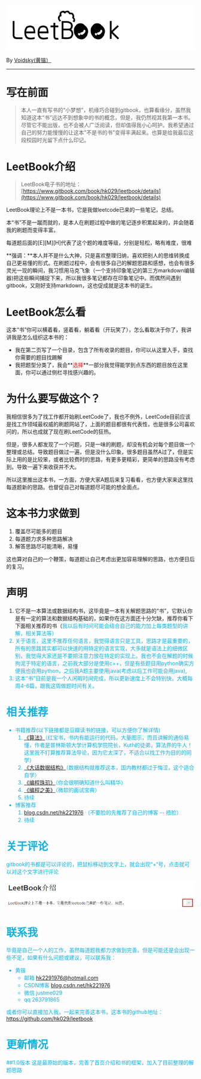 ![](146082043110733.png)

 By [Voidsky(黄锴）](https://github.com/hk029)

---
# 写在前面
>本人一直有写书的“小梦想”，机缘巧合碰到gitbook，也算看缘分，虽然我知道这本“书”远达不到想象中的书的概念，但是，我仍然视其我第一本书。尽管它不能出版，也不会被人广泛阅读，但却值得我小心呵护。我希望通过自己的努力能慢慢的让这本"不是书的书"变得丰满起来。也算是给我最后这段校园时光留下点什么印记。

# LeetBook介绍

>LeetBook电子书的地址：[https://www.gitbook.com/book/hk029/leetbook/details](https://www.gitbook.com/book/hk029/leetbook/details)

LeetBook理论上不是一本书，它是我做leetcode已来的一些笔记，总结。

本“书”不是一蹴而就的，是本人在刷题过程中做的笔记逐步积累起来的，并会随着我的刷题而变得丰富。

每道题后面的[E][M][H]代表了这个题的难度等级，分别是轻松，略有难度，很难

**强调：**本人并不是什么大神，只是喜欢整理归纳，喜欢把别人的思维转换成自己更易懂的形式。在刷题过程中，会有很多自己的解题思路和感想，也会有很多灵光一现的瞬间，我习惯用马克飞象（一个支持印象笔记的第三方markdown编辑器)把这些瞬间捕捉下来，所以我很多笔记都存在印象笔记中。而偶然间遇到gitbook，又刚好支持markdown，这也促成就是这本书的诞生。

# LeetBook怎么看
这本“书”你可以横着看，竖着看，躺着看（开玩笑了），怎么看取决于你了，我讲讲我是怎么组织这本书的：
- 我在第二页写了一个目录，包含了所有收录的题目，你可以从这里入手，查找你需要的题目找踢解
- 我把题型分类了，我会**<font color=red>选择</font>**一部分我觉得能学到点东西的题目放在这里面，你可以通过侧栏寻找感兴趣的。

# 为什么要写做这个？
我相信很多为了找工作都开始刷LeetCode了，我也不例外，LeetCode目前应该是找工作领域最权威的刷题网站了，上面的题目都很有代表性，也是很多公司喜欢问的，所以也成就了现在刷LeetCode的狂热。

但是，很多人都发现了一个问题，只是一味的刷题，却没有机会对每个题目做一个整理或总结。导致题目做过一遍，但是没什么印象，很多题目虽然A过了，但是实际上用的是比较笨，或者比较费时的思路，有更多更精彩，更简单的思路没有考虑到。导致一遍下来收获并不大。

所以这里推出这本书，一方面，方便大家A题后来复习看看，也方便大家来这里找每道题新的思路。也督促自己对每道题尽可能的想全面点。


# 这本书力求做到
1. 覆盖尽可能多的题目
2. 每道题力求多种思路解决
3. 解答思路尽可能清晰，易懂

这也算对自己的一个鞭策，每道题让自己考虑出更加容易理解的思路，也方便日后的复习。


# 声明
1. 它不是一本算法或数据结构书，这毕竟是一本有关解题思路的“书”，它默认你是有一定的算法和数据结构基础的，如果你在这方面还十分欠缺，推荐你看下下面相关推荐的书（<font color=keyblue>我以后有时间可能会结合自己的能力加上每类题型的讲解，相关算法等）
2. 关于语言，这里不推荐任何语言，我觉得语言只是工具，思路才是最重要的，所有的思路其实都可以快速的用特定的语言实现，大多就是语法上的细微区别，我觉得大家还是不要把注意力放在特定的实现上。我也不会在解题的时候拘泥于特定的语言，之前我大部分是使用c++，但是有些题目用python确实方便我也会用python，之后我A题主要使用java(考虑以后工作可能会用java),
2. 这本“书”目前是我一个人闲暇时间完成，所以更新速度上不会特别快，大概每周4-6篇，跟我这周做题时间有关。


# 相关推荐
- 书籍推荐(以下链接都是豆瓣读书的链接，可以方便你了解详情)
  1. [《算法》](https://book.douban.com/subject/10432347/)（红宝书，书内有能运行的代码，大量图示，而且讲解的通俗易懂，作者是普林斯顿大学计算机学院院长，Kuth的徒弟，算法界的牛人！这里我不打算推荐算法导论，因为它太深了，不适合以找工作为目的的同学）
  2. [《大话数据结构》](https://book.douban.com/subject/6424904/)（数据结构就推荐这本，国内教材都过于悔涩，这个适合自学）
  3. [《编程珠玑》](https://book.douban.com/subject/3227098/)（你会很明确知道什么叫精华）
  4. [《编程之美》](https://book.douban.com/subject/3004255/)（微软的面试宝典）
  5. 待续
- 博客推荐
  1. [blog.csdn.net/hk221976](blog.csdn.net/hk221976) （不要脸的先推荐了自己的博客 -- 捂脸）
  2. 待续

# 关于评论
gitbook的书都是可以评论的，把鼠标移动到文字上，就会出现“+“号，点击就可以对这个文字进行评论

![](addcomment.png)

# 联系我
毕竟是自己一个人的工作，虽然每道题我都力求做到完善。但是可能还是会出现一些不足，如果有什么问题或建议，可以联系我：

- 黄锴
  - 邮箱   [hk2291976@hotmail.com](hk2291976@hotmail.com)
  - CSDN博客 [blog.csdn.net/hk221976](blog.csdn.net/hk221976)
  - 微信 justme029
  - qq 263791865

或者你可以直接加入我，一起来完善这本书，这本书的github地址：https://github.com/hk029/leetbook

# 更新情况
##1.0版本
这是最原始的版本，完善了首页介绍和书的框架，加入了目前整理的解题思路